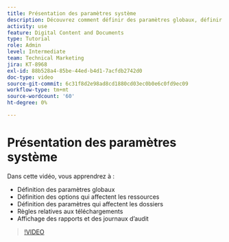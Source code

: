 ```yaml
---
title: Présentation des paramètres système
description: Découvrez comment définir des paramètres globaux, définir des options de ressources, définir des paramètres de dossier, créer des règles de téléchargement et afficher des rapports et des journaux d’audit dans [!UICONTROL Gestion des actifs numériques Workfront].
activity: use
feature: Digital Content and Documents
type: Tutorial
role: Admin
level: Intermediate
team: Technical Marketing
jira: KT-8968
exl-id: 88b528a4-85be-44ed-b4d1-7acfdb2742d0
doc-type: video
source-git-commit: 6c31f8d2e98ad8cd1880cd03ec0b0e6c0fd9ec09
workflow-type: tm+mt
source-wordcount: '60'
ht-degree: 0%

---
```


# Présentation des paramètres système

Dans cette vidéo, vous apprendrez à :

* Définition des paramètres globaux
* Définition des options qui affectent les ressources
* Définition des paramètres qui affectent les dossiers
* Règles relatives aux téléchargements
* Affichage des rapports et des journaux d’audit

>[!VIDEO](https://video.tv.adobe.com/v/335231/?quality=12&learn=on)
